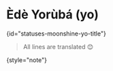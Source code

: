 # Èdè Yorùbá (yo)
{id="statuses-moonshine-yo-title"}


> All lines are translated 😊
>
{style="note"}
